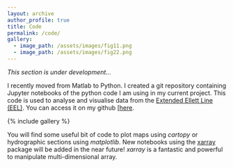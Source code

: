 ```yaml
---
layout: archive
author_profile: true
title: Code
permalink: /code/
gallery:
  - image_path: /assets/images/fig11.png
  - image_path: /assets/images/fig22.png
---
```


*This section is under development...*

I recently moved from Matlab to Python. I created a git repository containing
Jupyter notebooks of the python code I am using in my current project.
This code is used to analyse and visualise data from the [Extended Ellett Line (EEL)](https://projects.noc.ac.uk/ExtendedEllettLine/). You can access it on my github [[here](https://github.com/lhoupert/analysis_eel_data).


{% include gallery %}

You will find some useful bit of code to plot maps using *cartopy* or hydrographic sections using *matplotlib*. New notebooks using the [xarray](http://xarray.pydata.org/en/stable/) package will be added in the near future! *xarray* is a fantastic and powerful to manipulate multi-dimensional array.
